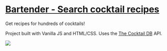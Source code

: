 # [Bartender - Search cocktail recipes](http://https://bartender-cocktail-search.netlify.app/)
Get recipes for hundreds of cocktails!


Project built with Vanilla JS and HTML/CSS. Uses the [The Cocktail DB](http://thecocktaildb.com/) API.

![](https://media.giphy.com/media/vvvmJlxtZix1EnjZhj/giphy.gif)
